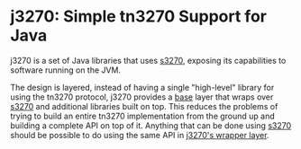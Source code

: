 j3270: Simple tn3270 Support for Java
=====================================

j3270 is a set of Java libraries that uses [s3270](http://x3270.bgp.nu/Unix/s3270-man.html "s3270"), exposing its capabilities to software running on the JVM.

The design is layered, instead of having a single "high-level" library for using the tn3270 protocol, j3270 provides a [base](base) layer that wraps over [s3270](http://x3270.bgp.nu/Unix/s3270-man.html "s3270") and additional libraries built on top. This reduces the problems of trying to build an entire tn3270 implementation from the ground up and building a complete API on top of it. Anything that can be done using [s3270](http://x3270.bgp.nu/Unix/s3270-man.html "s3270") should be possible to do using the same API in [j3270's wrapper layer](base).
